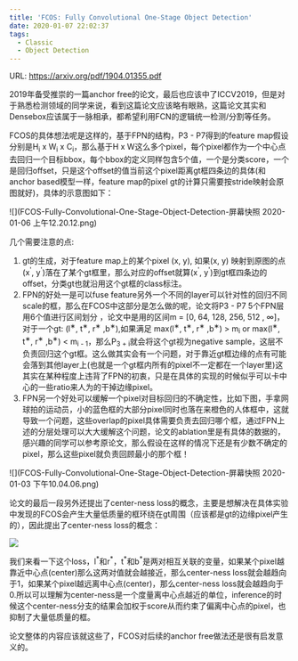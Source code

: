 ```yaml
---
title: 'FCOS: Fully Convolutional One-Stage Object Detection'
date: 2020-01-07 22:02:37
tags:
  - Classic
  - Object Detection
---
```

URL: https://arxiv.org/pdf/1904.01355.pdf

2019年备受推崇的一篇anchor free的论文，最后也应该中了ICCV2019，但是对于熟悉检测领域的同学来说，看到这篇论文应该略有眼熟，这篇论文其实和Densebox应该属于一脉相承，都希望利用FCN的逻辑统一检测/分割等任务。

FCOS的具体想法呢是这样的，基于FPN的结构，P3 - P7得到的feature map假设分别是H<sub>i</sub> x W<sub>i</sub> x C<sub>i</sub>，那么基于H x W这么多个pixel，每个pixel都作为一个中心点去回归一个目标bbox，每个bbox的定义同样包含5个值，一个是分类score，一个是回归offset，只是这个offset的值当前这个pixel距离gt框四条边的具体(和anchor based模型一样，feature map的pixel gt的计算只需要按stride映射会原图就好)，具体的示意图如下：

![](FCOS-Fully-Convolutional-One-Stage-Object-Detection-屏幕快照 2020-01-06 上午12.20.12.png)

几个需要注意的点:
1. gt的生成，对于feature map上的某个pixel (x, y), 如果(x, y) 映射到原图的点(x<sup>'</sup>, y<sup>'</sup>)落在了某个gt框里，那么对应的offset就算(x<sup>'</sup>, y<sup>'</sup>)到gt框四条边的offset，分类gt也就沿用这个gt框的class标注。
2. FPN的好处一是可以fuse feature另外一个不同的layer可以针对性的回归不同scale的框，那么在FCOS中这部分是怎么做的呢，论文将P3 - P7 5个FPN层用6个值进行区间划分 ，论文中是用的区间m = [0, 64, 128, 256, 512 , ∞]，对于一个gt: (l<sup>∗</sup>, t<sup>∗</sup>, r<sup>∗</sup> ,b<sup>∗</sup>),如果满足
max(l<sup>∗</sup>, t<sup>∗</sup>, r<sup>∗</sup> ,b<sup>∗</sup>) > m<sub>i</sub> or max(l<sup>∗</sup>, t<sup>∗</sup>, r<sup>∗</sup> ,b<sup>∗</sup>) < m<sub>i - 1</sub>，那么P<sub>3 + i</sub>就会将这个gt视为negative sample，这层不负责回归这个gt框。这么做其实会有一个问题，对于靠近gt框边缘的点有可能会落到其他layer上(也就是一个gt框内所有的pixel不一定都在一个layer里)这其实在某种程度上违背了FPN的初衷，只是在具体的实现的时候似乎可以卡中心的一些ratio来人为的干掉边缘pixel。
3. FPN另一个好处可以缓解一个pixel对目标回归的不确定性，比如下图，手拿网球拍的运动员，小的蓝色框的大部分pixel同时也落在来橙色的人体框中，这就导致一个问题，这些overlap的pixel具体需要负责去回归哪个框，通过FPN上述的分层处理可以大大缓解这个问题，论文的ablation里是有具体的数据的，感兴趣的同学可以参考原论文，那么假设在这样的情况下还是有少数不确定的pixel，那么这些pixel就负责回顾最小的那个框！

![](FCOS-Fully-Convolutional-One-Stage-Object-Detection-屏幕快照 2020-01-03 下午10.04.06.png)

论文的最后一段另外还提出了center-ness loss的概念，主要是想解决在具体实验中发现的FCOS会产生大量低质量的框环绕在gt周围（应该都是gt的边缘pixel产生的），因此提出了center-ness loss的概念：

![](FCOS-Fully-Convolutional-One-Stage-Object-Detection-截屏2020-01-1200.31.54.png)

我们来看一下这个loss，l<sup>\*</sup>和r<sup>\*</sup>，t<sup>\*</sup>和b<sup>\*</sup>是两对相互关联的变量，如果某个pixel越靠近中心点(center)那么这两对值就会越接近，那么center-ness loss就会越趋向于1，如果某个pixel越远离中心点(center)，那么center-ness loss就会越趋向于0.所以可以理解为center-ness是一个度量离中心点越近的单位，inference的时候这个center-ness分支的结果会加权于score从而约束了偏离中心点的pixel，也抑制了大量低质量的框。

论文整体的内容应该就这些了，FCOS对后续的anchor free做法还是很有启发意义的。
